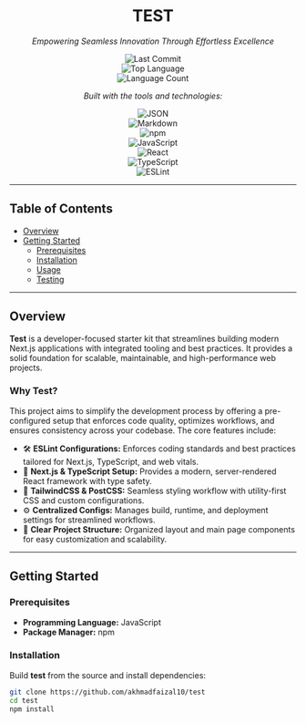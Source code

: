 <div align="center">

# TEST  
*Empowering Seamless Innovation Through Effortless Excellence*

![Last Commit](https://img.shields.io/github/last-commit/akhmadfaizal10/test?style=flat&logo=git&logoColor=white&color=0080ff)  
![Top Language](https://img.shields.io/github/languages/top/akhmadfaizal10/test?style=flat&color=0080ff)  
![Language Count](https://img.shields.io/github/languages/count/akhmadfaizal10/test?style=flat&color=0080ff)

*Built with the tools and technologies:*

![JSON](https://img.shields.io/badge/JSON-000000.svg?style=flat&logo=JSON&logoColor=white)  
![Markdown](https://img.shields.io/badge/Markdown-000000.svg?style=flat&logo=Markdown&logoColor=white)  
![npm](https://img.shields.io/badge/npm-CB3837.svg?style=flat&logo=npm&logoColor=white)  
![JavaScript](https://img.shields.io/badge/JavaScript-F7DF1E.svg?style=flat&logo=JavaScript&logoColor=black)  
![React](https://img.shields.io/badge/React-61DAFB.svg?style=flat&logo=React&logoColor=black)  
![TypeScript](https://img.shields.io/badge/TypeScript-3178C6.svg?style=flat&logo=TypeScript&logoColor=white)  
![ESLint](https://img.shields.io/badge/ESLint-4B32C3.svg?style=flat&logo=ESLint&logoColor=white)

</div>

---

## Table of Contents
- [Overview](#overview)
- [Getting Started](#getting-started)  
  - [Prerequisites](#prerequisites)  
  - [Installation](#installation)  
  - [Usage](#usage)  
  - [Testing](#testing)

---

## Overview
**Test** is a developer-focused starter kit that streamlines building modern Next.js applications with integrated tooling and best practices. It provides a solid foundation for scalable, maintainable, and high-performance web projects.

### Why Test?
This project aims to simplify the development process by offering a pre-configured setup that enforces code quality, optimizes workflows, and ensures consistency across your codebase. The core features include:

- 🛠️ **ESLint Configurations:** Enforces coding standards and best practices tailored for Next.js, TypeScript, and web vitals.  
- 🚀 **Next.js & TypeScript Setup:** Provides a modern, server-rendered React framework with type safety.  
- 🎨 **TailwindCSS & PostCSS:** Seamless styling workflow with utility-first CSS and custom configurations.  
- ⚙️ **Centralized Configs:** Manages build, runtime, and deployment settings for streamlined workflows.  
- 📄 **Clear Project Structure:** Organized layout and main page components for easy customization and scalability.

---

## Getting Started

### Prerequisites
- **Programming Language:** JavaScript  
- **Package Manager:** npm  

### Installation
Build **test** from the source and install dependencies:

```bash
git clone https://github.com/akhmadfaizal10/test
cd test
npm install
